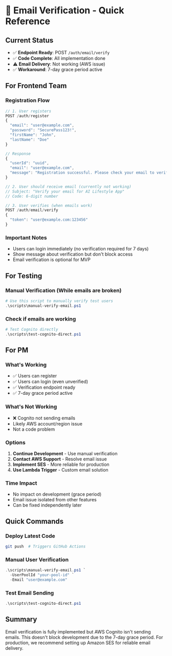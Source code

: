 # 📧 Email Verification - Quick Reference

## Current Status
- ✅ **Endpoint Ready**: POST `/auth/email/verify`
- ✅ **Code Complete**: All implementation done
- ⚠️ **Email Delivery**: Not working (AWS issue)
- ✅ **Workaround**: 7-day grace period active

## For Frontend Team

### Registration Flow
```javascript
// 1. User registers
POST /auth/register
{
  "email": "user@example.com",
  "password": "SecurePass123!",
  "firstName": "John",
  "lastName": "Doe"
}

// Response
{
  "userId": "uuid",
  "email": "user@example.com",
  "message": "Registration successful. Please check your email to verify your account."
}

// 2. User should receive email (currently not working)
// Subject: "Verify your email for AI Lifestyle App"
// Code: 6-digit number

// 3. User verifies (when emails work)
POST /auth/email/verify
{
  "token": "user@example.com:123456"
}
```

### Important Notes
- Users can login immediately (no verification required for 7 days)
- Show message about verification but don't block access
- Email verification is optional for MVP

## For Testing

### Manual Verification (While emails are broken)
```powershell
# Use this script to manually verify test users
.\scripts\manual-verify-email.ps1
```

### Check if emails are working
```powershell
# Test Cognito directly
.\scripts\test-cognito-direct.ps1
```

## For PM

### What's Working
- ✅ Users can register
- ✅ Users can login (even unverified)
- ✅ Verification endpoint ready
- ✅ 7-day grace period active

### What's Not Working
- ❌ Cognito not sending emails
- Likely AWS account/region issue
- Not a code problem

### Options
1. **Continue Development** - Use manual verification
2. **Contact AWS Support** - Resolve email issue
3. **Implement SES** - More reliable for production
4. **Use Lambda Trigger** - Custom email solution

### Time Impact
- No impact on development (grace period)
- Email issue isolated from other features
- Can be fixed independently later

## Quick Commands

### Deploy Latest Code
```bash
git push  # Triggers GitHub Actions
```

### Manual User Verification
```powershell
.\scripts\manual-verify-email.ps1 `
  -UserPoolId "your-pool-id" `
  -Email "user@example.com"
```

### Test Email Sending
```powershell
.\scripts\test-cognito-direct.ps1
```

## Summary

Email verification is fully implemented but AWS Cognito isn't sending emails. This doesn't block development due to the 7-day grace period. For production, we recommend setting up Amazon SES for reliable email delivery.
